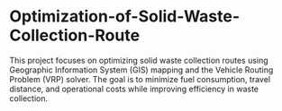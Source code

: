 # Optimization-of-Solid-Waste-Collection-Route
This project focuses on optimizing solid waste collection routes using Geographic Information System (GIS) mapping and the Vehicle Routing Problem (VRP) solver. The goal is to minimize fuel consumption, travel distance, and operational costs while improving efficiency in waste collection.
<a href="[pdfs/ProjMarr_slides.pdf](https://github.com/user-attachments/files/19372945/Optimization.of.collection.route.pdf)" class="image fit"><img src="images/marr_pic.jpg" alt=""></a>
